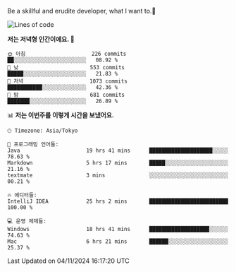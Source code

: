 Be a skillful and erudite developer, what I want to.👶

<!--START_SECTION:waka-->
![Lines of code](https://img.shields.io/badge/%EC%A0%80%EB%8A%94%20%EC%97%AC%ED%83%9C%EA%B9%8C%EC%A7%80%20-883.2%20thousand%20%EC%A4%84%EC%9D%98%20%EC%BD%94%EB%93%9C%EB%A5%BC%20%EC%9E%91%EC%84%B1%ED%96%88%EC%96%B4%EC%9A%94.-blue)

**저는 저녁형 인간이에요. 🦉** 

```text
🌞 아침                     226 commits         ██░░░░░░░░░░░░░░░░░░░░░░░   08.92 % 
🌆 낮　                     553 commits         █████░░░░░░░░░░░░░░░░░░░░   21.83 % 
🌃 저녁                     1073 commits        ███████████░░░░░░░░░░░░░░   42.36 % 
🌙 밤　                     681 commits         ███████░░░░░░░░░░░░░░░░░░   26.89 % 
```


📊 **저는 이번주를 이렇게 시간을 보냈어요.** 

```text
🕑︎ Timezone: Asia/Tokyo

💬 프로그래밍 언어들: 
Java                     19 hrs 41 mins      ████████████████████░░░░░   78.63 % 
Markdown                 5 hrs 17 mins       █████░░░░░░░░░░░░░░░░░░░░   21.16 % 
textmate                 3 mins              ░░░░░░░░░░░░░░░░░░░░░░░░░   00.21 % 

🔥 에디터들: 
IntelliJ IDEA            25 hrs 2 mins       █████████████████████████   100.00 % 

💻 운영 체제들: 
Windows                  18 hrs 41 mins      ███████████████████░░░░░░   74.63 % 
Mac                      6 hrs 21 mins       ██████░░░░░░░░░░░░░░░░░░░   25.37 % 
```


 Last Updated on 04/11/2024 16:17:20 UTC
<!--END_SECTION:waka-->
